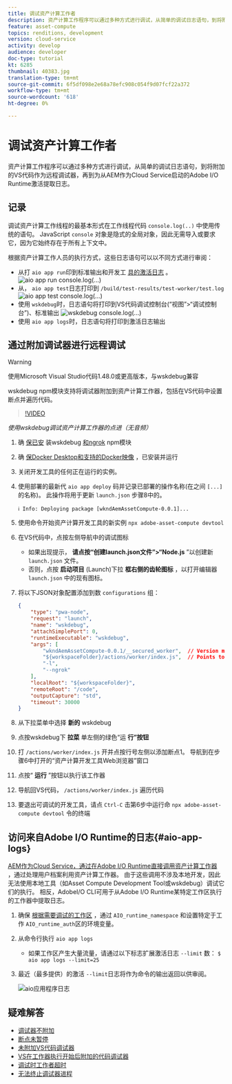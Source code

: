 ```yaml
---
title: 调试资产计算工作者
description: 资产计算工作程序可以通过多种方式进行调试，从简单的调试日志语句，到将附加的VS代码作为远程调试器，再到为从AEM作为Cloud Service启动的Adobe I/O Runtime激活提取日志。
feature: asset-compute
topics: renditions, development
version: cloud-service
activity: develop
audience: developer
doc-type: tutorial
kt: 6285
thumbnail: 40383.jpg
translation-type: tm+mt
source-git-commit: 6f5df098e2e68a78efc908c054f9d07fcf22a372
workflow-type: tm+mt
source-wordcount: '618'
ht-degree: 0%

---
```



# 调试资产计算工作者

资产计算工作程序可以通过多种方式进行调试，从简单的调试日志语句，到将附加的VS代码作为远程调试器，再到为从AEM作为Cloud Service启动的Adobe I/O Runtime激活提取日志。

## 记录

调试资产计算工作线程的最基本形式在工作线程代码 `console.log(..)` 中使用传统的语句。 JavaScript `console` 对象是隐式的全局对象，因此无需导入或要求它，因为它始终存在于所有上下文中。

根据资产计算工作人员的执行方式，这些日志语句可以以不同方式进行审阅：

+ 从打 `aio app run`印到标准输出和开发工 [具的激活日志](../develop/development-tool.md) 。
   ![aio app run console.log(...)](./assets/debug/console-log__aio-app-run.png)
+ 从， `aio app test`日志打印到 `/build/test-results/test-worker/test.log`
   ![aio app test console.log(...)](./assets/debug/console-log__aio-app-test.png)
+ 使用 `wskdebug`时，日志语句将打印到VS代码调试控制台(“视图”>“调试控制台”)、标准输出
   ![wskdebug console.log(...)](./assets/debug/console-log__wskdebug.png)
+ 使用 `aio app logs`时，日志语句将打印到激活日志输出

## 通过附加调试器进行远程调试

>[!WARNING]
>
>使用Microsoft Visual Studio代码1.48.0或更高版本，与wskdebug兼容

wskdebug [](https://www.npmjs.com/package/@openwhisk/wskdebug) npm模块支持将调试器附加到资产计算工作器，包括在VS代码中设置断点并遍历代码。

>[!VIDEO](https://video.tv.adobe.com/v/40383/?quality=12&learn=on)

_使用wskdebug调试资产计算工作器的点进（无音频）_

1. 确 [保已安](../set-up/development-environment.md#wskdebug) 装wskdebug [和ngrok](../set-up/development-environment.md#ngork) npm模块
1. 确 [保Docker Desktop和支持的Docker映像](../set-up/development-environment.md#docker) ，已安装并运行
1. 关闭开发工具的任何正在运行的实例。
1. 使用部署的最新代 `aio app deploy` 码并记录已部署的操作名称(在之间 `[...]`的名称)。 此操作将用于更新 `launch.json` 步骤8中的。

   ```
   ℹ Info: Deploying package [wkndAemAssetCompute-0.0.1]...
   ```
1. 使用命令开始资产计算开发工具的新实例 `npx adobe-asset-compute devtool`
1. 在VS代码中，点按左侧导航中的调试图标
   + 如果出现提示， __请点按“创建launch.json文件”>“Node.js__ ”以创建新 `launch.json` 文件。
   + 否则，点按 __启动项目__ (Launch)下拉 __框右侧的齿轮图标__ ，以打开编辑器 `launch.json` 中的现有图标。
1. 将以下JSON对象配置添加到数 `configurations` 组：

   ```json
   {
       "type": "pwa-node",
       "request": "launch",
       "name": "wskdebug",
       "attachSimplePort": 0,
       "runtimeExecutable": "wskdebug",
       "args": [
           "wkndAemAssetCompute-0.0.1/__secured_worker",  // Version must match your Asset Compute worker's version
           "${workspaceFolder}/actions/worker/index.js",  // Points to your worker
           "-l",
           "--ngrok"
       ],
       "localRoot": "${workspaceFolder}",
       "remoteRoot": "/code",
       "outputCapture": "std",
       "timeout": 30000
   }
   ```

1. 从下拉菜单中选择 __新的__ wskdebug
1. 点按wskdebug下 __拉菜__ 单左侧的绿色“运 __行”按钮__
1. 打 `/actions/worker/index.js` 开并点按行号左侧以添加断点1。 导航到在步骤6中打开的“资产计算开发工具Web浏览器”窗口
1. 点按“ __运行__ ”按钮以执行该工作器
1. 导航回VS代码， `/actions/worker/index.js` 遍历代码
1. 要退出可调试的开发工具，请点 `Ctrl-C` 击第6步中运行命 `npx adobe-asset-compute devtool` 令的终端

## 访问来自Adobe I/O Runtime的日志{#aio-app-logs}

[AEM作为Cloud Service，通过在Adobe I/O Runtime直接调用资产计算工作器](../deploy/processing-profiles.md) ，通过处理用户档案利用资产计算工作器。 由于这些调用不涉及本地开发，因此无法使用本地工具（如Asset Compute Development Tool或wskdebug）调试它们的执行。 相反，AdobeI/O CLI可用于从Adobe I/O Runtime某特定工作区执行的工作器中提取日志。

1. 确保 [根据需要调试的工作区](../deploy/runtime.md) ，通过 `AIO_runtime_namespace` 和设置特定于工作 `AIO_runtime_auth`区的环境变量。
1. 从命令行执行 `aio app logs`
   + 如果工作区产生大量流量，请通过以下标志扩展激活日志 `--limit` 数：
      `$ aio app logs --limit=25`
1. 最近（最多提供）的激活 `--limit`日志将作为命令的输出返回以供审阅。

   ![aio应用程序日志](./assets/debug/aio-app-logs.png)

## 疑难解答

+ [调试器不附加](../troubleshooting.md#debugger-does-not-attach)
+ [断点未暂停](../troubleshooting.md#breakpoints-no-pausing)
+ [未附加VS代码调试器](../troubleshooting.md#vs-code-debugger-not-attached)
+ [VS在工作器执行开始后附加的代码调试器](../troubleshooting.md#vs-code-debugger-attached-after-worker-execution-began)
+ [调试时工作者超时](../troubleshooting.md#worker-times-out-while-debugging)
+ [无法终止调试器进程](../troubleshooting.md#cannot-terminate-debugger-process)
